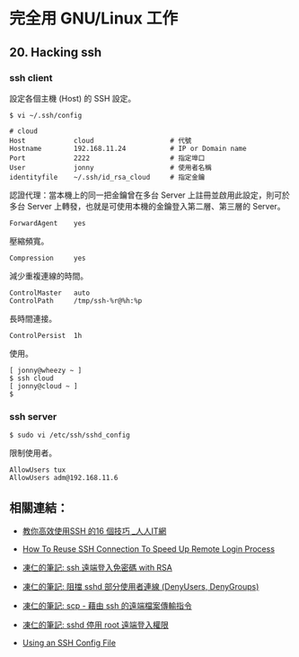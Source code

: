 # 完全用 GNU/Linux 工作

## 20. Hacking ssh

### ssh client

設定各個主機 (Host) 的 SSH 設定。

	$ vi ~/.ssh/config
	
	# cloud
	Host			cloud					# 代號
	Hostname        192.168.11.24			# IP or Domain name
	Port            2222					# 指定埠口
	User            jonny					# 使用者名稱
	identityfile    ~/.ssh/id_rsa_cloud		# 指定金鑰
	
認證代理：當本機上的同一把金鑰曾在多台 Server 上註冊並啟用此設定，則可於多台 Server 上轉發，也就是可使用本機的金鑰登入第二層、第三層的 Server。

	ForwardAgent    yes						

壓縮頻寬。

	Compression     yes

減少重複連線的時間。
	
	ControlMaster   auto
	ControlPath     /tmp/ssh-%r@%h:%p


長時間連接。

	ControlPersist  1h

使用。

	[ jonny@wheezy ~ ]
	$ ssh cloud
	[ jonny@cloud ~ ]
	$


### ssh server



	$ sudo vi /etc/ssh/sshd_config 

限制使用者。

	AllowUsers tux
	AllowUsers adm@192.168.11.6

## 相關連結：
- [教你高效使用SSH 的16 個技巧 _人人IT網](http://rritw.com/a/JAVAbiancheng/ANT/20130828/416208.html)
- [How To Reuse SSH Connection To Speed Up Remote Login Process](http://www.cyberciti.biz/faq/linux-unix-reuse-openssh-connection/)
- [凍仁的筆記: ssh 遠端登入免密碼 with RSA](http://note.drx.tw/2010/06/ssh-by-rsa.html)
- [凍仁的筆記: 阻擋 sshd 部分使用者連線 (DenyUsers, DenyGroups)](http://note.drx.tw/2008/03/sshdenyusers-denygroups.html)
- [凍仁的筆記: scp - 藉由 ssh 的遠端檔案傳輸指令](http://note.drx.tw/2008/03/ubuntuscp-part1.html)
- [凍仁的筆記: sshd 停用 root 遠端登入權限](http://note.drx.tw/2008/01/ssh.html)

- [Using an SSH Config File](https://kb.mediatemple.net/questions/1625/Using+an+SSH+Config+File)
